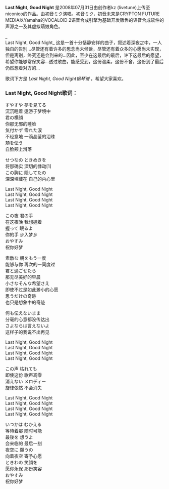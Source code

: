 

**Last Night, Good Night** 是2008年07月31日由创作者kz
(livetune)上传至niconico的作品。由初音ミク演唱。初音ミク，初音未来是CRYPTON FUTURE
MEDIA以Yamaha的VOCALOID 2语音合成引擎为基础开发贩售的语音合成软件的声源之一及其虚拟萌娘角色。

_  
Last Night, Good Night_
这是一首十分恬静安祥的曲子，叙述着深夜之中，一人独自的告别…尽管还有着许多的思念尚未倾诉，尽管还有着众多的心愿尚未实现，但是离别，终究还是会到来的…因此，至少在这最后的最后，许下这最后的愿望，希望你能够常保笑容…透过歌曲，能感受到，这份温柔，这份不舍，这份到了最后仍然想着对方的…

  
歌词下方是 _Last Night, Good Night钢琴谱_ ，希望大家喜欢。

### Last Night, Good Night歌词：

すやすや 夢を見てる  
沉沉睡着 遨游于梦境中  
君の横顔  
你那无邪的睡脸  
気付かず 零れた涙  
不经意地 一滴晶莹的泪珠  
頬を伝う  
自脸颊上滑落

せつなの ときめきを  
将那确实 深切的悸动[1]  
この胸に 隠してたの  
深深埋藏在 自己的内心里

Last Night, Good Night  
Last Night, Good Night  
Last Night, Good Night  
Last Night, Good Night

この夜 君の手  
在这夜晚 我想握着  
握って 眠るよ  
你的手 步入梦乡  
おやすみ  
祝你好梦

素敵な 朝をもう一度  
能够与你 再次的一同度过  
君と過ごせたら  
那无尽美好的早晨  
小さなそんな希望さえ  
即使不过是如此渺小的心愿  
思うだけの奇跡  
也只是想象中的奇迹

何も伝えないまま  
分毫的心意都没传达出  
さよならは言えないよ  
这样子的我说不出再见

Last Night, Good Night  
Last Night, Good Night  
Last Night, Good Night  
Last Night, Good Night

この声 枯れても  
即使这份 歌声凋零  
消えない メロディー  
旋律依然 不会消失

Last Night, Good Night  
Last Night, Good Night  
Last Night, Good Night  
Last Night, Good Night

いつかは むかえる  
等待着那 随时可能  
最後を 想うよ  
会来临的 最后一刻  
夜空に 願うの  
向着夜空 寄予心愿  
ときわの 笑顔を  
愿你永保 那份笑容  
おやすみ  
祝你好梦

